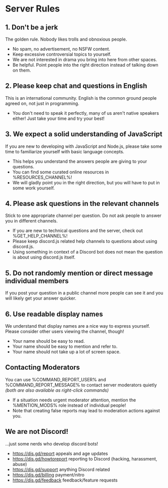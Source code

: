 # Server Rules
## 1\. Don't be a jerk
The golden rule. Nobody likes trolls and obnoxious people.
- No spam, no advertisement, no NSFW content.
- Keep excessive controversial topics to yourself.
- We are not interested in drama you bring into here from other spaces.
- Be helpful. Point people into the right direction instead of talking down on them.
## 2\. Please keep chat and questions in English
This is an international community. English is the common ground people agreed on, not just in programming.
- You don't need to speak it perfectly, many of us aren't native speakers either! Just take your time and try your best!
## 3\. We expect a solid understanding of JavaScript
If you are new to developing with JavaScript and Node.js, please take some time to familiarize yourself with basic language concepts.
- This helps you understand the answers people are giving to your questions.
- You can find some curated online resources in %RESOURCES_CHANNEL%!
- We will gladly point you in the right direction, but you will have to put in some work yourself.
## 4\. Please ask questions in the relevant channels
Stick to one appropriate channel per question. Do not ask people to answer you in different channels.
- If you are new to technical questions and the server, check out %GET_HELP_CHANNEL%!
- Please keep discord.js related help channels to questions about using discord.js.
- Using something in context of a Discord bot does not mean the question is about using discord.js itself.
## 5\. Do not randomly mention or direct message individual members
If you post your question in a public channel more people can see it and you will likely get your answer quicker.
## 6\. Use readable display names
We understand that display names are a nice way to express yourself. Please consider other users viewing the channel, though!
- Your name should be easy to read.
- Your name should be easy to mention and refer to.
- Your name should not take up a lot of screen space.

## Contacting Moderators
You can use %COMMAND_REPORT_USER% and %COMMAND_REPORT_MESSAGE% to contact server moderators quietly *(both are also available as right-click commands)*
- If a situation needs urgent moderator attention, mention the %MENTION_MODS% role instead of individual people!
- Note that creating false reports may lead to moderation actions against you.
## We are not Discord!
...just some nerds who develop discord bots! 
- https://dis.gd/report appeals and age updates
- https://dis.gd/howtoreport reporting to Discord (hacking, harassment, abuse)
- https://dis.gd/support anything Discord related
- https://dis.gd/billing payment/nitro
- https://dis.gd/feedback feedback/feature requests